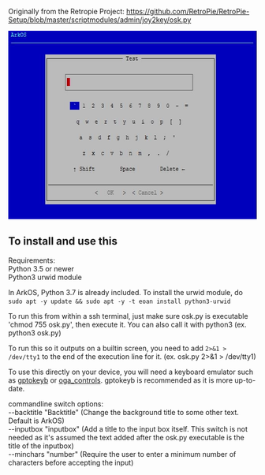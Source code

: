 Originally from the Retropie Project: https://github.com/RetroPie/RetroPie-Setup/blob/master/scriptmodules/admin/joy2key/osk.py
<p align="left"><img width="640" height="382" src="https://github.com/christianhaitian/osk/raw/main/osk_screenshot.JPG"></p>

## To install and use this

Requirements: \
Python 3.5 or newer \
Python3 urwid module

In ArkOS, Python 3.7 is already included.  To install the urwid module, do `sudo apt -y update && sudo apt -y -t eoan install python3-urwid`

To run this from within a ssh terminal, just make sure osk.py is executable 'chmod 755 osk.py', then execute it.  You can also call it with python3 (ex. python3 osk.py)

To run this so it outputs on a builtin screen, you need to add `2>&1 > /dev/tty1` to the end of the execution line for it. (ex. osk.py 2>&1 > /dev/tty1)

To use this directly on your device, you will need a keyboard emulator such as [gptokeyb](https://github.com/christianhaitian/gptokeyb) or [oga_controls](https://github.com/christianhaitian/oga_controls).  gptokeyb is recommended as it is more up-to-date.

commandline switch options: \
--backtitle "Backtitle" (Change the background title to some other text.  Default is ArkOS) \
--inputbox "inputbox" (Add a title to the input box itself.  This switch is not needed as it's assumed the text added after the osk.py executable is the title of the inputbox) \
--minchars "number" (Require the user to enter a minimum number of characters before accepting the input)
